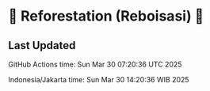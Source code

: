 
# 🌳 Reforestation (Reboisasi) 🌲

## Last Updated

GitHub Actions time: Sun Mar 30 07:20:36 UTC 2025

Indonesia/Jakarta time: Sun Mar 30 14:20:36 WIB 2025
